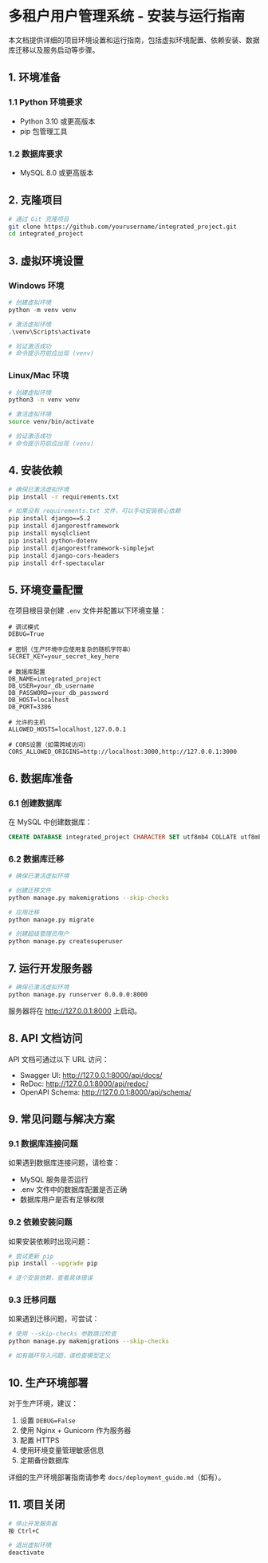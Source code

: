 # 多租户用户管理系统 - 安装与运行指南

本文档提供详细的项目环境设置和运行指南，包括虚拟环境配置、依赖安装、数据库迁移以及服务启动等步骤。

## 1. 环境准备

### 1.1 Python 环境要求
- Python 3.10 或更高版本
- pip 包管理工具

### 1.2 数据库要求
- MySQL 8.0 或更高版本

## 2. 克隆项目

```bash
# 通过 Git 克隆项目
git clone https://github.com/yourusername/integrated_project.git
cd integrated_project
```

## 3. 虚拟环境设置

### Windows 环境

```powershell
# 创建虚拟环境
python -m venv venv

# 激活虚拟环境
.\venv\Scripts\activate

# 验证激活成功
# 命令提示符前应出现 (venv)
```

### Linux/Mac 环境

```bash
# 创建虚拟环境
python3 -m venv venv

# 激活虚拟环境
source venv/bin/activate

# 验证激活成功
# 命令提示符前应出现 (venv)
```

## 4. 安装依赖

```bash
# 确保已激活虚拟环境
pip install -r requirements.txt

# 如果没有 requirements.txt 文件，可以手动安装核心依赖
pip install django==5.2
pip install djangorestframework
pip install mysqlclient
pip install python-dotenv
pip install djangorestframework-simplejwt
pip install django-cors-headers
pip install drf-spectacular
```

## 5. 环境变量配置

在项目根目录创建 `.env` 文件并配置以下环境变量：

```
# 调试模式
DEBUG=True

# 密钥（生产环境中应使用复杂的随机字符串）
SECRET_KEY=your_secret_key_here

# 数据库配置
DB_NAME=integrated_project
DB_USER=your_db_username
DB_PASSWORD=your_db_password
DB_HOST=localhost
DB_PORT=3306

# 允许的主机
ALLOWED_HOSTS=localhost,127.0.0.1

# CORS设置（如需跨域访问）
CORS_ALLOWED_ORIGINS=http://localhost:3000,http://127.0.0.1:3000
```

## 6. 数据库准备

### 6.1 创建数据库

在 MySQL 中创建数据库：

```sql
CREATE DATABASE integrated_project CHARACTER SET utf8mb4 COLLATE utf8mb4_unicode_ci;
```

### 6.2 数据库迁移

```bash
# 确保已激活虚拟环境

# 创建迁移文件
python manage.py makemigrations --skip-checks

# 应用迁移
python manage.py migrate

# 创建超级管理员用户
python manage.py createsuperuser
```

## 7. 运行开发服务器

```bash
# 确保已激活虚拟环境
python manage.py runserver 0.0.0.0:8000
```

服务器将在 http://127.0.0.1:8000 上启动。

## 8. API 文档访问

API 文档可通过以下 URL 访问：

- Swagger UI: http://127.0.0.1:8000/api/docs/
- ReDoc: http://127.0.0.1:8000/api/redoc/
- OpenAPI Schema: http://127.0.0.1:8000/api/schema/

## 9. 常见问题与解决方案

### 9.1 数据库连接问题

如果遇到数据库连接问题，请检查：
- MySQL 服务是否运行
- .env 文件中的数据库配置是否正确
- 数据库用户是否有足够权限

### 9.2 依赖安装问题

如果安装依赖时出现问题：

```bash
# 尝试更新 pip
pip install --upgrade pip

# 逐个安装依赖，查看具体错误
```

### 9.3 迁移问题

如果遇到迁移问题，可尝试：

```bash
# 使用 --skip-checks 参数跳过检查
python manage.py makemigrations --skip-checks

# 如有循环导入问题，请检查模型定义
```

## 10. 生产环境部署

对于生产环境，建议：

1. 设置 `DEBUG=False`
2. 使用 Nginx + Gunicorn 作为服务器
3. 配置 HTTPS
4. 使用环境变量管理敏感信息
5. 定期备份数据库

详细的生产环境部署指南请参考 `docs/deployment_guide.md`（如有）。

## 11. 项目关闭

```bash
# 停止开发服务器
按 Ctrl+C

# 退出虚拟环境
deactivate
``` 